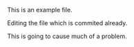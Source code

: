 This is an example file.

Editing the file which is commited already.

This is going to cause much of a problem.
